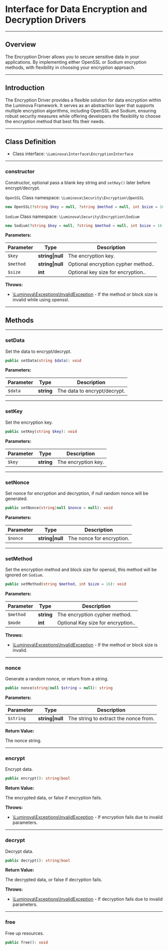# Interface for Data Encryption and Decryption Drivers

***

## Overview

The Encryption Driver allows you to secure sensitive data in your applications. By implementing either OpenSSL or Sodium encryption methods, with flexibility in choosing your encryption approach.

***

## Introduction

The Encryption Driver provides a flexible solution for data encryption within the Luminova Framework. It serves as an abstraction layer that supports multiple encryption algorithms, including OpenSSL and Sodium, ensuring robust security measures while offering developers the flexibility to choose the encryption method that best fits their needs.

***

## Class Definition

* Class interface: `\Luminova\Interface\EncryptionInterface`

***

### constructor

Constructor, optional pass a blank key string and `setKey()` later before encrypt/decrypt.

 `OpenSSL` Class namespace: `\Luminova\Security\Encryption\OpenSSL`
 
```php
new OpenSSL(?string $key = null, ?string $method = null, int $size = 16);
```

`Sodium` Class namespace: `\Luminova\Security\Encryption\Sodium`

```php
new Sodium(?string $key = null, ?string $method = null, int $size = 16);
```

**Parameters:**

| Parameter | Type | Description |
|-----------|------|-------------|
| `$key` | **string&#124;null** | The encryption key. |
| `$method` | **string&#124;null** | Optional encryption cypher method.. |
| `$size` | **int** | Optional key size for encryption.. |

**Throws:**

- [\Luminova\Exceptions\InvalidException](/running/exceptions.md#invalidexception) - If the method or block size is invalid while using openssl.

***

## Methods

***

### setData

Set the data to encrypt/decrypt.

```php
public setData(string $data): void
```

**Parameters:**

| Parameter | Type | Description |
|-----------|------|-------------|
| `$data` | **string** | The data to encrypt/decrypt. |

***

### setKey

Set the encryption key.

```php
public setKey(string $key): void
```

**Parameters:**

| Parameter | Type | Description |
|-----------|------|-------------|
| `$key` | **string** | The encryption key. |

***

### setNonce

Set nonce for encryption and decryption, if null random nonce will be generated.

```php
public setNonce(string|null $nonce = null): void
```

**Parameters:**

| Parameter | Type | Description |
|-----------|------|-------------|
| `$nonce` | **string&#124;null** | The nonce for encryption. |

***

### setMethod

Set the encryption method and block size for openssl, this method will be ignored on `Sodium`.

```php
public setMethod(string $method, int $size = 16): void
```

**Parameters:**

| Parameter | Type | Description |
|-----------|------|-------------|
| `$method` | **string** | The encryption cypher method. |
| `$mode` | **int** | Optional Key size for encryption.. |

**Throws:**

- [\Luminova\Exceptions\InvalidException](/running/exceptions.md#invalidexception) - If the method or block size is invalid.

***

### nonce

Generate a random nonce, or return from a string.

```php
public nonce(string|null $string = null): string
```

**Parameters:**

| Parameter | Type | Description |
|-----------|------|-------------|
| `$string` | **string&#124;null** | The string to extract the nonce from. |

**Return Value:**

The nonce string.

***

### encrypt

Encrypt data.

```php
public encrypt(): string|bool
```

**Return Value:**

The encrypted data, or false if encryption fails.

**Throws:**

- [\Luminova\Exceptions\InvalidException](/running/exceptions.md#invalidexception) - If encryption fails due to invalid parameters.

***

### decrypt

Decrypt data.

```php
public decrypt(): string|bool
```

**Return Value:**

The decrypted data, or false if decryption fails.

**Throws:**

- [\Luminova\Exceptions\InvalidException](/running/exceptions.md#invalidexception) - If decryption fails due to invalid parameters.

***

### free

Free up resources.

```php
public free(): void
```